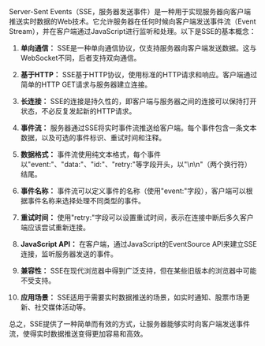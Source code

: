 Server-Sent Events（SSE，服务器发送事件）是一种用于实现服务器向客户端推送实时数据的Web技术。它允许服务器在任何时候向客户端发送事件流（Event Stream），并在客户端通过JavaScript进行监听和处理。以下是SSE的基本概念：

1. **单向通信：** SSE是一种单向通信协议，仅支持服务器向客户端发送数据。这与WebSocket不同，后者支持双向通信。

2. **基于HTTP：** SSE基于HTTP协议，使用标准的HTTP请求和响应。客户端通过简单的HTTP GET请求与服务器建立连接。

3. **长连接：** SSE的连接是持久性的，即客户端与服务器之间的连接可以保持打开状态，不必反复发起新的HTTP请求。

4. **事件流：** 服务器通过SSE将实时事件流推送给客户端。每个事件包含一条文本数据，以及可选的事件标识、重试时间和注释。

5. **数据格式：** 事件流使用纯文本格式，每个事件以"event:"、"data:"、"id:"、"retry:"等字段开头，以"\n\n"（两个换行符）结尾。

6. **事件名称：** 事件流可以定义事件的名称（使用"event:"字段），客户端可以根据事件名称来选择处理不同类型的事件。

7. **重试时间：** 使用"retry:"字段可以设置重试时间，表示在连接中断后多久客户端应该尝试重新连接。

8. **JavaScript API：** 在客户端，通过JavaScript的EventSource API来建立SSE连接，监听服务器发送的事件。

9. **兼容性：** SSE在现代浏览器中得到广泛支持，但在某些旧版本的浏览器中可能不受支持。

10. **应用场景：** SSE适用于需要实时数据推送的场景，如实时通知、股票市场更新、社交媒体活动等。

总之，SSE提供了一种简单而有效的方式，让服务器能够实时向客户端发送事件流，使得实时数据推送变得更加容易和高效。